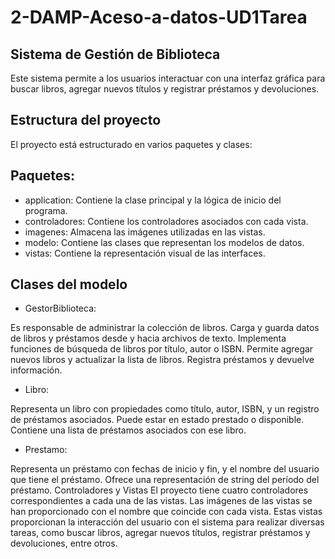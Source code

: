 # 2-DAMP-Aceso-a-datos-UD1Tarea

## Sistema de Gestión de Biblioteca
Este sistema permite a los usuarios interactuar con una interfaz gráfica para buscar libros, agregar nuevos títulos y registrar préstamos y devoluciones.

## Estructura del proyecto
El proyecto está estructurado en varios paquetes y clases:

## Paquetes:
 - application: Contiene la clase principal y la lógica de inicio del programa.
- controladores: Contiene los controladores asociados con cada vista.
- imagenes: Almacena las imágenes utilizadas en las vistas.
- modelo: Contiene las clases que representan los modelos de datos.
- vistas: Contiene la representación visual de las interfaces.

## Clases del modelo
 - GestorBiblioteca:

Es responsable de administrar la colección de libros.
Carga y guarda datos de libros y préstamos desde y hacia archivos de texto.
Implementa funciones de búsqueda de libros por título, autor o ISBN.
Permite agregar nuevos libros y actualizar la lista de libros.
Registra préstamos y devuelve información.

 - Libro:

Representa un libro con propiedades como título, autor, ISBN, y un registro de préstamos asociados.
Puede estar en estado prestado o disponible.
Contiene una lista de préstamos asociados con ese libro.

 - Prestamo:

Representa un préstamo con fechas de inicio y fin, y el nombre del usuario que tiene el préstamo.
Ofrece una representación de string del período del préstamo.
Controladores y Vistas
El proyecto tiene cuatro controladores correspondientes a cada una de las vistas. Las imágenes de las vistas se han proporcionado con el nombre que coincide con cada vista. Estas vistas proporcionan la interacción del usuario con el sistema para realizar diversas tareas, como buscar libros, agregar nuevos títulos, registrar préstamos y devoluciones, entre otros.
